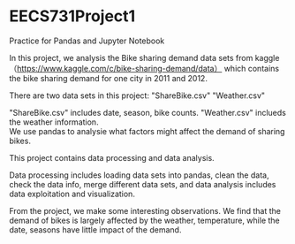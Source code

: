 # EECS731Project1
Practice for Pandas and Jupyter Notebook

In this project, we analysis the Bike sharing demand data sets from kaggle（https://www.kaggle.com/c/bike-sharing-demand/data） which contains the bike sharing demand for one city in 2011 and 2012. 


There are two data sets in this project:
"ShareBike.csv" 
"Weather.csv"



"ShareBike.csv" includes date, season, bike counts.
"Weather.csv" inclueds the weather information.  
We use pandas to analysie what factors might affect the demand of sharing bikes.


This project contains data processing and data analysis.

Data processing includes loading data sets into pandas, clean the data, check the data info, merge different data sets, and data analysis includes data exploitation and visualization.  


From the project, we make some interesting observations. We find that the demand of bikes is largely affected by the weather, temperature, while the date, seasons have little impact of the demand. 

